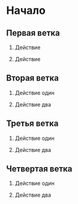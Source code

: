 # Начало

## Первая ветка
1. Действие

2. Действие

## Вторая ветка
1. Действие один

2. Действие два

## Третья ветка

1. Действие один

2. Действие два

## Четвертая ветка

1. Действие один

2. Действие два